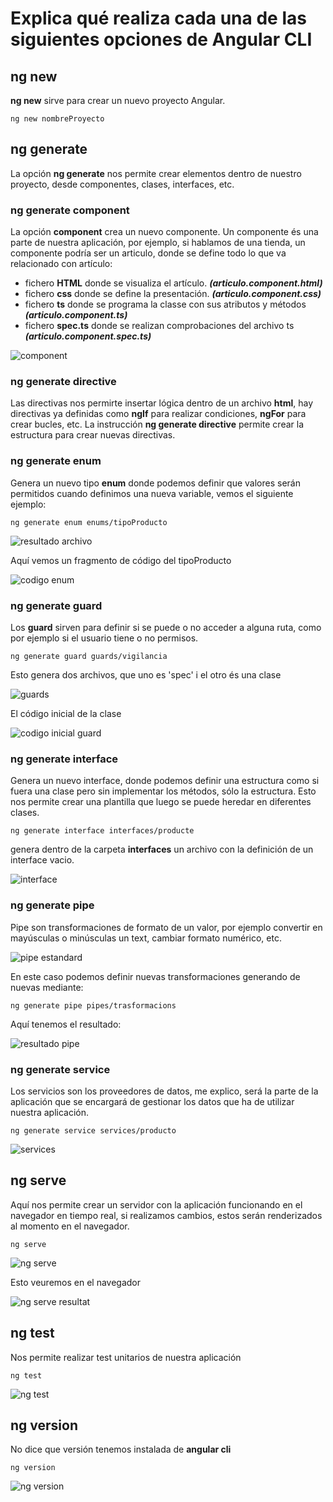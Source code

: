 # Explica qué realiza cada una de las siguientes opciones de Angular CLI
## ng new
**ng new** sirve para crear un nuevo proyecto Angular.
~~~~
ng new nombreProyecto
~~~~

## ng generate
La opción **ng generate** nos permite crear elementos dentro de nuestro proyecto, desde componentes, clases, interfaces, etc.

### ng generate component
La opción **component** crea un nuevo componente. Un componente és una parte de nuestra aplicación, por ejemplo, si hablamos de una tienda, un componente podría ser un articulo, donde se define todo lo que va relacionado con artículo:
* fichero **HTML** donde se visualiza el artículo. ***(articulo.component.html)***
* fichero **css** donde se define la presentación. ***(articulo.component.css)***
* fichero **ts** donde se programa la classe con sus atributos y métodos ***(articulo.component.ts)***
* fichero **spec.ts** donde se realizan comprobaciones del archivo ts ***(articulo.component.spec.ts)***

![component](img/component.jpg)

### ng generate directive
Las directivas nos permirte insertar lógica dentro de un archivo **html**, hay directivas ya definidas como **ngIf** para realizar condiciones, **ngFor** para crear bucles, etc.
La instrucción **ng generate directive** permite crear la estructura para crear nuevas directivas.

### ng generate enum
Genera un nuevo tipo **enum** donde podemos definir que valores serán permitidos cuando definimos una nueva variable, vemos el siguiente ejemplo:
~~~~
ng generate enum enums/tipoProducto
~~~~

![resultado archivo](img/enum.jpg)

Aquí vemos un fragmento de código del tipoProducto

![codigo enum](img/enum2.jpg)

### ng generate guard
Los **guard** sirven para definir si se puede o no acceder a alguna ruta, como por ejemplo si el usuario tiene o no permisos.
~~~~
ng generate guard guards/vigilancia
~~~~
Esto genera dos archivos, que uno es 'spec' i el otro és una clase

![guards](img/guards.jpg)

El código inicial de la clase

![codigo inicial guard](img/guards2.jpg)

### ng generate interface
Genera un nuevo interface, donde podemos definir una estructura como si fuera una clase pero sin implementar los métodos, sólo la estructura. Esto nos permite crear una plantilla que luego se puede heredar en diferentes clases.

~~~~
ng generate interface interfaces/producte
~~~~

genera dentro de la carpeta **interfaces** un archivo con la definición de un interface vacio.

![interface](img/interface.jpg)

### ng generate pipe

Pipe son transformaciones de formato de un valor, por ejemplo convertir en mayúsculas o minúsculas un text, cambiar formato numérico, etc.

![pipe estandard](img/pipe.jpg)

En este caso podemos definir nuevas transformaciones generando de nuevas mediante:

~~~~
ng generate pipe pipes/trasformacions
~~~~

Aquí tenemos el resultado:

![resultado pipe](img/pipes2.jpg)

### ng generate service

Los servicios son los proveedores de datos, me explico, será la parte de la aplicación que se encargará de gestionar los datos que ha de utilizar nuestra aplicación.

~~~~
ng generate service services/producto
~~~~

![services](img/services.jpg)

## ng serve

Aquí nos permite crear un servidor con la aplicación funcionando en el navegador en tiempo real, si realizamos cambios, estos serán renderizados al momento en el navegador.

~~~~
ng serve
~~~~

![ng serve](img/ngserve.jpg)

Esto veuremos en el navegador

![ng serve resultat](img/ngserve2.jpg)

## ng test

Nos permite realizar test unitarios de nuestra aplicación

~~~~
ng test
~~~~

![ng test](img/ngtest.jpg)

## ng version

No dice que versión tenemos instalada de **angular cli**

~~~~
ng version
~~~~

![ng version](img/ngversion.jpg)



